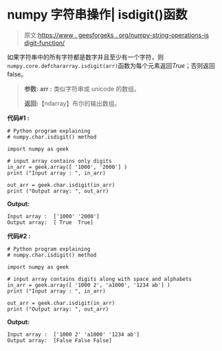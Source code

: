 # numpy 字符串操作| isdigit()函数

> 原文:[https://www . geesforgeks . org/numpy-string-operations-is digit-function/](https://www.geeksforgeeks.org/numpy-string-operations-isdigit-function/)

如果字符串中的所有字符都是数字并且至少有一个字符，则`numpy.core.defchararray.isdigit(arr)`函数为每个元素返回*True*；否则返回 false。

> **参数:**
> **arr :** 类似字符串或 unicode 的数组。
> 
> **返回:**【ndarray】布尔的输出数组。

**代码#1 :**

```
# Python program explaining
# numpy.char.isdigit() method 

import numpy as geek

# input array contains only digits
in_arr = geek.array([ '1000', '2000'] )
print ("Input array : ", in_arr) 

out_arr = geek.char.isdigit(in_arr)
print ("Output array: ", out_arr)
```

**Output:**

```
Input array :  ['1000' '2000']
Output array:  [ True  True]

```

**代码#2 :**

```
# Python program explaining
# numpy.char.isdigit() method 

import numpy as geek

# input array contains digits along with space and alphabets
in_arr = geek.array([ '1000 2', 'a1000', '1234 ab'] )
print ("Input array : ", in_arr) 

out_arr = geek.char.isdigit(in_arr)
print ("Output array: ", out_arr)
```

**Output:**

```
Input array :  ['1000 2' 'a1000' '1234 ab']
Output array:  [False False False]

```